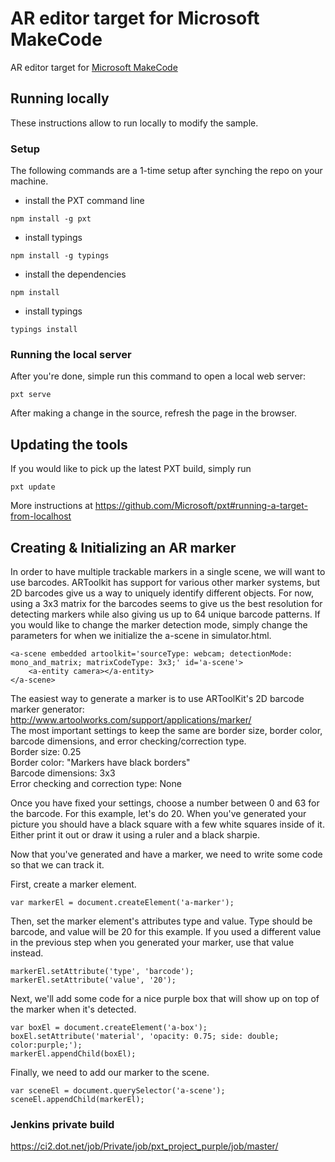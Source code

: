 # AR editor target for Microsoft MakeCode

AR editor target for
[Microsoft MakeCode](https://github.com/Microsoft/pxt)

## Running locally

These instructions allow to run locally to modify the sample.

### Setup

The following commands are a 1-time setup after synching the repo on your machine.

* install the PXT command line
```
npm install -g pxt
```
* install typings
```
npm install -g typings
```
* install the dependencies
```
npm install
```
* install typings
```
typings install
```

### Running the local server

After you're done, simple run this command to open a local web server:
```
pxt serve
```

After making a change in the source, refresh the page in the browser.

## Updating the tools

If you would like to pick up the latest PXT build, simply run
```
pxt update
```

More instructions at https://github.com/Microsoft/pxt#running-a-target-from-localhost 

## Creating & Initializing an AR marker
In order to have multiple trackable markers in a single scene, we will want to use barcodes. ARToolkit has support for various other marker systems, but 2D barcodes give us a way to uniquely identify different objects. For now, using a 3x3 matrix for the barcodes seems to give us the best resolution for detecting markers while also giving us up to 64 unique barcode patterns. If you would like to change the marker detection mode, simply change the parameters for when we initialize the a-scene in simulator.html.

```
<a-scene embedded artoolkit='sourceType: webcam; detectionMode: mono_and_matrix; matrixCodeType: 3x3;' id='a-scene'>
    <a-entity camera></a-entity>
</a-scene>
```    

The easiest way to generate a marker is to use ARToolKit's 2D barcode marker generator: http://www.artoolworks.com/support/applications/marker/  
The most important settings to keep the same are border size, border color, barcode dimensions, and error checking/correction type.  
Border size: 0.25  
Border color: "Markers have black borders"  
Barcode dimensions: 3x3  
Error checking and correction type: None  

Once you have fixed your settings, choose a number between 0 and 63 for the barcode. For this example, let's do 20. When you've generated your picture you should have a black square with a few white squares inside of it. Either print it out or draw it using a ruler and a black sharpie.

Now that you've generated and have a marker, we need to write some code so that we can track it.

First, create a marker element.  

```
var markerEl = document.createElement('a-marker');
```

Then, set the marker element's attributes type and value. Type should be barcode, and value will be 20 for this example. If you used a different value in the previous step when you generated your marker, use that value instead.
```
markerEl.setAttribute('type', 'barcode');
markerEl.setAttribute('value', '20');
```

Next, we'll add some code for a nice purple box that will show up on top of the marker when it's detected.

```
var boxEl = document.createElement('a-box');
boxEl.setAttribute('material', 'opacity: 0.75; side: double; color:purple;');
markerEl.appendChild(boxEl);
```

Finally, we need to add our marker to the scene.

```
var sceneEl = document.querySelector('a-scene');
sceneEl.appendChild(markerEl);
```

### Jenkins private build

https://ci2.dot.net/job/Private/job/pxt_project_purple/job/master/

